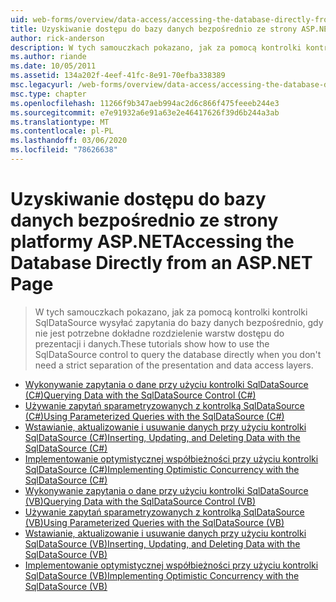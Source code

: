 ```yaml
---
uid: web-forms/overview/data-access/accessing-the-database-directly-from-an-aspnet-page/index
title: Uzyskiwanie dostępu do bazy danych bezpośrednio ze strony ASP.NET | Microsoft Docs
author: rick-anderson
description: W tych samouczkach pokazano, jak za pomocą kontrolki kontrolki SqlDataSource wysyłać zapytania do bazy danych bezpośrednio, gdy nie jest potrzebne dokładne rozdzielenie prezentacji i danych...
ms.author: riande
ms.date: 10/05/2011
ms.assetid: 134a202f-4eef-41fc-8e91-70efba338389
msc.legacyurl: /web-forms/overview/data-access/accessing-the-database-directly-from-an-aspnet-page
msc.type: chapter
ms.openlocfilehash: 11266f9b347aeb994ac2d6c866f475feeeb244e3
ms.sourcegitcommit: e7e91932a6e91a63e2e46417626f39d6b244a3ab
ms.translationtype: MT
ms.contentlocale: pl-PL
ms.lasthandoff: 03/06/2020
ms.locfileid: "78626638"
---
```

# <a name="accessing-the-database-directly-from-an-aspnet-page"></a><span data-ttu-id="9620c-103">Uzyskiwanie dostępu do bazy danych bezpośrednio ze strony platformy ASP.NET</span><span class="sxs-lookup"><span data-stu-id="9620c-103">Accessing the Database Directly from an ASP.NET Page</span></span>

> <span data-ttu-id="9620c-104">W tych samouczkach pokazano, jak za pomocą kontrolki kontrolki SqlDataSource wysyłać zapytania do bazy danych bezpośrednio, gdy nie jest potrzebne dokładne rozdzielenie warstw dostępu do prezentacji i danych.</span><span class="sxs-lookup"><span data-stu-id="9620c-104">These tutorials show how to use the SqlDataSource control to query the database directly when you don't need a strict separation of the presentation and data access layers.</span></span>

- [<span data-ttu-id="9620c-105">Wykonywanie zapytania o dane przy użyciu kontrolki SqlDataSource (C#)</span><span class="sxs-lookup"><span data-stu-id="9620c-105">Querying Data with the SqlDataSource Control (C#)</span></span>](querying-data-with-the-sqldatasource-control-cs.md)
- [<span data-ttu-id="9620c-106">Używanie zapytań sparametryzowanych z kontrolką SqlDataSource (C#)</span><span class="sxs-lookup"><span data-stu-id="9620c-106">Using Parameterized Queries with the SqlDataSource (C#)</span></span>](using-parameterized-queries-with-the-sqldatasource-cs.md)
- [<span data-ttu-id="9620c-107">Wstawianie, aktualizowanie i usuwanie danych przy użyciu kontrolki SqlDataSource (C#)</span><span class="sxs-lookup"><span data-stu-id="9620c-107">Inserting, Updating, and Deleting Data with the SqlDataSource (C#)</span></span>](inserting-updating-and-deleting-data-with-the-sqldatasource-cs.md)
- [<span data-ttu-id="9620c-108">Implementowanie optymistycznej współbieżności przy użyciu kontrolki SqlDataSource (C#)</span><span class="sxs-lookup"><span data-stu-id="9620c-108">Implementing Optimistic Concurrency with the SqlDataSource (C#)</span></span>](implementing-optimistic-concurrency-with-the-sqldatasource-cs.md)
- [<span data-ttu-id="9620c-109">Wykonywanie zapytania o dane przy użyciu kontrolki SqlDataSource (VB)</span><span class="sxs-lookup"><span data-stu-id="9620c-109">Querying Data with the SqlDataSource Control (VB)</span></span>](querying-data-with-the-sqldatasource-control-vb.md)
- [<span data-ttu-id="9620c-110">Używanie zapytań sparametryzowanych z kontrolką SqlDataSource (VB)</span><span class="sxs-lookup"><span data-stu-id="9620c-110">Using Parameterized Queries with the SqlDataSource (VB)</span></span>](using-parameterized-queries-with-the-sqldatasource-vb.md)
- [<span data-ttu-id="9620c-111">Wstawianie, aktualizowanie i usuwanie danych przy użyciu kontrolki SqlDataSource (VB)</span><span class="sxs-lookup"><span data-stu-id="9620c-111">Inserting, Updating, and Deleting Data with the SqlDataSource (VB)</span></span>](inserting-updating-and-deleting-data-with-the-sqldatasource-vb.md)
- [<span data-ttu-id="9620c-112">Implementowanie optymistycznej współbieżności przy użyciu kontrolki SqlDataSource (VB)</span><span class="sxs-lookup"><span data-stu-id="9620c-112">Implementing Optimistic Concurrency with the SqlDataSource (VB)</span></span>](implementing-optimistic-concurrency-with-the-sqldatasource-vb.md)
